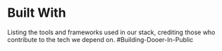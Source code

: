 # Built With  
Listing the tools and frameworks used in our stack, crediting those who contribute to the tech we depend on. #Building-Dooer-In-Public